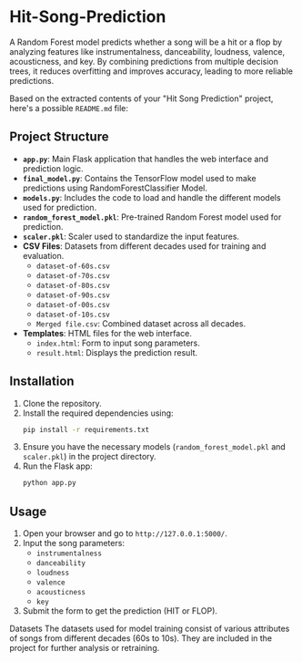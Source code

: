 # Hit-Song-Prediction
A Random Forest model predicts whether a song will be a hit or a flop by analyzing features like instrumentalness, danceability, loudness, valence, acousticness, and key. By combining predictions from multiple decision trees, it reduces overfitting and improves accuracy, leading to more reliable predictions.

Based on the extracted contents of your "Hit Song Prediction" project, here's a possible `README.md` file:

## Project Structure

- **`app.py`**: Main Flask application that handles the web interface and prediction logic.
- **`final_model.py`**: Contains the TensorFlow model used to make predictions using RandomForestClassifier Model.
- **`models.py`**: Includes the code to load and handle the different models used for prediction.
- **`random_forest_model.pkl`**: Pre-trained Random Forest model used for prediction.
- **`scaler.pkl`**: Scaler used to standardize the input features.
- **CSV Files**: Datasets from different decades used for training and evaluation.
  - `dataset-of-60s.csv`
  - `dataset-of-70s.csv`
  - `dataset-of-80s.csv`
  - `dataset-of-90s.csv`
  - `dataset-of-00s.csv`
  - `dataset-of-10s.csv`
  - `Merged file.csv`: Combined dataset across all decades.
- **Templates**: HTML files for the web interface.
  - `index.html`: Form to input song parameters.
  - `result.html`: Displays the prediction result.

## Installation

1. Clone the repository.
2. Install the required dependencies using:
   ```bash
   pip install -r requirements.txt
   ```
3. Ensure you have the necessary models (`random_forest_model.pkl` and `scaler.pkl`) in the project directory.
4. Run the Flask app:
   ```bash
   python app.py
   ```

## Usage

1. Open your browser and go to `http://127.0.0.1:5000/`.
2. Input the song parameters:
   - `instrumentalness`
   - `danceability`
   - `loudness`
   - `valence`
   - `acousticness`
   - `key`
3. Submit the form to get the prediction (HIT or FLOP).

Datasets
The datasets used for model training consist of various attributes of songs from different decades (60s to 10s). They are included in the project for further analysis or retraining.

